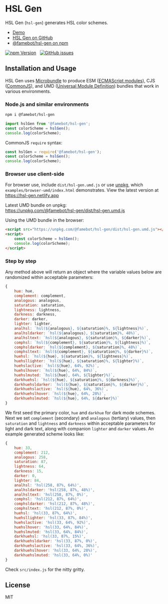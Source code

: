 # HSL Gen

HSL Gen (`hsl-gen`) generates HSL color schemes.

- [Demo](https://hsl-gen.netlify.app)
- [HSL Gen on GitHub](https://github.com/famebot/hsl-gen)
- [@famebot/hsl-gen on npm](https://www.npmjs.com/package/@famebot/hsl-gen)

[![npm Version](https://img.shields.io/npm/v/@famebot/hsl-gen.svg?style=for-the-badge)](https://www.npmjs.com/package/@famebot/hsl-gen) &nbsp; [![GitHub issues](https://img.shields.io/github/issues/famebot/hsl-gen.svg?style=for-the-badge)](https://github.com/famebot/hsl-gen/issues)

## Installation and Usage

HSL Gen uses [Microbundle](https://github.com/developit/microbundle) to produce ESM ([ECMAScript modules](https://nodejs.org/api/esm.html)), CJS ([CommonJS](https://nodejs.org/api/modules.html)), and UMD ([Universal Module Definition](https://github.com/umdjs/umd)) bundles that work in various environments.

### Node.js and similar environments

```bash
npm i @famebot/hsl-gen
```

```js
import hslGen from '@famebot/hsl-gen';
const colorScheme = hslGen();
console.log(colorScheme);
```

CommonJS `require` syntax:

```js
const hslGen = require('@famebot/hsl-gen');
const colorScheme = hslGen();
console.log(colorScheme);
```

### Browser use client-side

For browser use, include `dist/hsl-gen.umd.js` or use [unpkg](https://unpkg.com), which `examples/browser-umd/index.html` demonstrates. View the latest version at <https://hsl-gen.netlify.app>

Latest UMD bundle on unpkg:  
<https://unpkg.com/@famebot/hsl-gen/dist/hsl-gen.umd.js>

Using the UMD bundle in the browser:

```html
<script src="https://unpkg.com/@famebot/hsl-gen/dist/hsl-gen.umd.js"></script>
<script>
    const colorScheme = hslGen();
    console.log(colorScheme);
</script>
```

### Step by step

Any method above will return an object where the variable values below are randomized within acceptable parameters:

```js
{
    hue: hue,
    complement: complement,
    analogous: analogous,
    saturation: saturation,
    lightness: lightness,
    darkness: darkness,
    darker: darker,
    lighter: lighter,
    analhsl: `hsl(${analogous}, ${saturation}%, ${lightness}%)`,
    analhsldarker: `hsl(${analogous}, ${saturation}%, 48%)`,
    analhsltext: `hsl(${analogous}, ${saturation}%, ${darker}%)`,
    comphsl: `hsl(${complement}, ${saturation}%, ${lightness}%)`,
    comphsldarker: `hsl(${complement}, ${saturation}%, 48%)`,
    comphsltext: `hsl(${complement}, ${saturation}%, ${darker}%)`,
    huehsl: `hsl(${hue}, ${saturation}%, ${lightness}%)`,
    huehsllighter: `hsl(${hue}, ${saturation}%, ${lighter}%)`,
    huehslactive: `hsl(${hue}, 64%, 92%)`,
    huehslhover: `hsl(${hue}, 64%, 84%)`,
    huehslmuted: `hsl(${hue}, 64%, ${lighter}%)`,
    darkhuehsl: `hsl(${hue}, ${saturation}%, ${darkness}%)`,
    darkhuehsldarker: `hsl(${hue}, ${saturation}%, ${darker}%)`,
    darkhuehslactive: `hsl(${hue}, 64%, 36%)`,
    darkhuehslhover: `hsl(${hue}, 64%, 28%)`,
    darkhuehslmuted: `hsl(${hue}, 64%, ${darker}%)`
}
```

We first seed the primary color, `hue` and `darkhue` for dark mode schemes. Next we set `complement` (secondary) and `analogous` (tertiary) values, then `saturation` and `lightness` and `darkness` within acceptable parameters for light and dark text, along with companion `lighter` and `darker` values. An example generated scheme looks like:

```js
{
    hue: 33,
    complement: 212,
    analogous: 258,
    saturation: 87,
    lightness: 64,
    darkness: 15,
    darker: 0,
    lighter: 84,
    analhsl: 'hsl(258, 87%, 64%)',
    analhsldarker: 'hsl(258, 87%, 48%)',
    analhsltext: 'hsl(258, 87%, 0%)',
    comphsl: 'hsl(212, 87%, 64%)',
    comphsldarker: 'hsl(212, 87%, 48%)',
    comphsltext: 'hsl(212, 87%, 0%)',
    huehsl: 'hsl(33, 87%, 64%)',
    huehsllighter: 'hsl(33, 87%, 84%)',
    huehslactive: 'hsl(33, 64%, 92%)',
    huehslhover: 'hsl(33, 64%, 84%)',
    huehslmuted: 'hsl(33, 64%, 84%)',
    darkhuehsl: 'hsl(33, 87%, 15%)',
    darkhuehsldarker: 'hsl(33, 87%, 0%)',
    darkhuehslactive: 'hsl(33, 64%, 36%)',
    darkhuehslhover: 'hsl(33, 64%, 28%)',
    darkhuehslmuted: 'hsl(33, 64%, 0%)'
}
```

Check `src/index.js` for the nitty gritty.

## License

MIT
